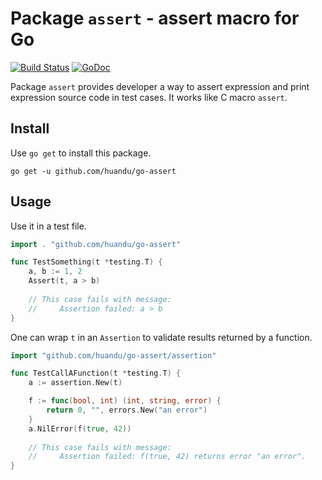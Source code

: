 # Package `assert` - assert macro for Go #

[![Build Status](https://travis-ci.org/huandu/go-assert.png?branch=master)](https://travis-ci.org/huandu/go-assert)
[![GoDoc](https://godoc.org/github.com/huandu/go-assert?status.svg)](https://godoc.org/github.com/huandu/go-assert)

Package `assert` provides developer a way to assert expression and print expression source code in test cases. It works like C macro `assert`.

## Install ##

Use `go get` to install this package.

    go get -u github.com/huandu/go-assert

## Usage ##

Use it in a test file.

```go
import . "github.com/huandu/go-assert"

func TestSomething(t *testing.T) {
    a, b := 1, 2
    Assert(t, a > b)
    
    // This case fails with message:
    //     Assertion failed: a > b
}
```

One can wrap `t` in an `Assertion` to validate results returned by a function.

```go
import "github.com/huandu/go-assert/assertion"

func TestCallAFunction(t *testing.T) {
    a := assertion.New(t)

    f := func(bool, int) (int, string, error) {
        return 0, "", errors.New("an error")
    }
    a.NilError(f(true, 42))
    
    // This case fails with message:
    //     Assertion failed: f(true, 42) returns error "an error".
}
```
